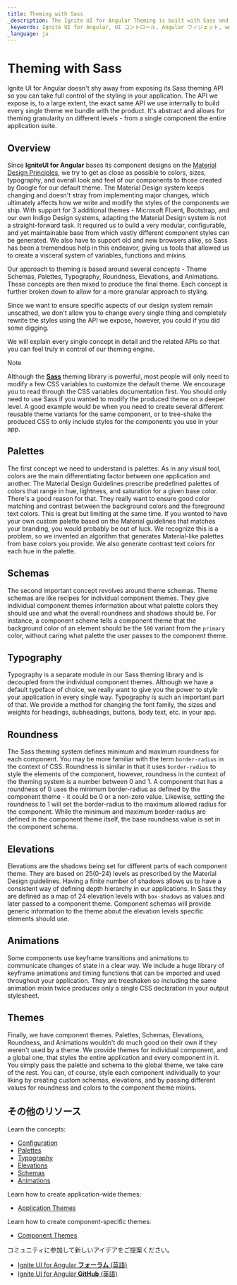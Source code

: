 ```yaml
---
title: Theming with Sass
_description: The Ignite UI for Angular Theming is built with Sass and exposes a rich set of API functions and mixins that make restyling components or the entire application easier.
_keywords: Ignite UI for Angular, UI コントロール, Angular ウィジェット, web ウィジェット, UI ウィジェット, Angular, ネイティブ Angular コンポーネント スイート, ネイティブ Angular コントロール, ネイティブ Angular コンポーネント ライブラリ, ネイティブ Angular コンポーネント, Angular テーマ化コンポーネント, Angular テーマ化
_language: ja
---
```


# Theming with Sass

<div class="highlight">Ignite UI for Angular doesn't shy away from exposing its Sass theming API so you can take full control of the styling in your application. The API we expose is, to a large extent, the exact same API we use internally to build every single theme we bundle with the product. It's abstract and allows for theming granularity on different levels - from a single component the entire application suite.</div>
<div class="divider"></div>

## Overview
Since **IgniteUI for Angular** bases its component designs on the [Material Design Principles](https://material.io/guidelines/material-design/introduction.html), we try to get as close as possible to colors, sizes, typography, and overall look and feel of our components to those created by Google for our default theme. The Material Design system keeps changing and doesn't stray from implementing major changes, which ultimately affects how we write and modify the styles of the components we ship. With support for 3 additional themes - Microsoft Fluent, Bootstrap, and our own Indigo Design systems, adapting the Material Design system is not a straight-forward task. It required us to build a very modular, configurable, and yet maintainable base from which vastly different component styles can be generated. We also have to support old and new browsers alike, so Sass has been a tremendous help in this endeavor, giving us tools that allowed us to create a visceral system of variables, functions and mixins.

Our approach to theming is based around several concepts - Theme Schemas, Palettes, Typography, Roundness, Elevations, and Animations. These concepts are then mixed to produce the final theme. Each concept is further broken down to allow for a more granular approach to styling.

Since we want to ensure specific aspects of our design system remain unscathed, we don't allow you to change every single thing and completely rewrite the styles using the API we expose, however, you could if you did some digging.

We will explain every single concept in detail and the related APIs so that you can feel truly in control of our theming engine.

> [!NOTE]
> Although the [**Sass**](https://sass-lang.com) theming library is powerful, most people will only need to modify a few CSS variables to customize the default theme. We encourage you to read through the CSS variables documentation first. You should only need to use Sass if you wanted to modify the produced theme on a deeper level. A good example would be when you need to create several different reusable theme variants for the same component, or to tree-shake the produced CSS to only include styles for the components you use in your app.

## Palettes
The first concept we need to understand is palettes. As in any visual tool, colors are the main differentiating factor between one application and another. The Material Design Guidelines prescribe predefined palettes of colors that range in hue, lightness, and saturation for a given base color. There's a good reason for that. They really want to ensure good color matching and contrast between the background colors and the foreground text colors. This is great but limiting at the same time. If you wanted to have your own custom palette based on the Material guidelines that matches your branding, you would probably be out of luck. We recognize this is a problem, so we invented an algorithm that generates Material-like palettes from base colors you provide. We also generate contrast text colors for each hue in the palette.

## Schemas
The second important concept revolves around theme schemas. Theme schemas are like recipes for individual component themes. They give individual component themes information about what palette colors they should use and what the overall roundness and shadows should be. For instance, a component scheme tells a component theme that the background color of an element should be the `500` variant from the `primary` color, without caring what palette the user passes to the component theme.

## Typography
Typography is a separate module in our Sass theming library and is decoupled from the individual component themes. Although we have a default typeface of choice, we really want to give you the power to style your application in every single way. Typography is such an important part of that. We provide a method for changing the font family, the sizes and weights for headings, subheadings, buttons, body text, etc. in your app.

## Roundness
The Sass theming system defines minimum and maximum roundness for each component. You may be more familiar with the term `border-radius` in the context of CSS. Roundness is similar in that it uses `border-radius` to style the elements of the component, however, roundness in the context of the theming system is a number between 0 and 1. A component that has a roundness of 0 uses the minimum border-radius as defined by the component theme - it could be 0 or a non-zero value. Likewise, setting the roundness to 1 will set the border-radius to the maximum allowed radius for the component. While the minimum and maximum border-radius are defined in the component theme itself, the base roundness value is set in the component schema.

## Elevations
Elevations are the shadows being set for different parts of each component theme. They are based on 25(0-24) levels as prescribed by the Material Design guidelines. Having a finite number of shadows allows us to have a consistent way of defining depth hierarchy in our applications. In Sass they are defined as a map of 24 elevation levels with `box-shadows` as values and later passed to a component theme. Component schemas will provide generic information to the theme about the elevation levels specific elements should use.

## Animations
Some components use keyframe transitions and animations to communicate changes of state in a clear way. We include a huge library of keyframe animations and timing functions that can be imported and used throughout your application. They are treeshaken so including the same animation mixin twice produces only a single CSS declaration in your output stylesheet.

## Themes
Finally, we have component themes. Palettes, Schemas, Elevations, Roundness, and Animations wouldn't do much good on their own if they weren't used by a theme. We provide themes for individual component, and a global one, that styles the entire application and every component in it. You simply pass the palette and schema to the global theme, we take care of the rest. You can, of course, style each component individually to your liking by creating custom schemas, elevations, and by passing different values for roundness and colors to the component theme mixins.

## その他のリソース
<div class="divider--half"></div>

Learn the concepts:

* [Configuration](./configuration.md)
* [Palettes](./palettes.md)
* [Typography](./typography.md)
* [Elevations](./elevations.md)
* [Schemas](./schemas.md)
* [Animations](./animations.md)

Learn how to create application-wide themes:
* [Application Themes](./global-themes.md)

Learn how to create component-specific themes:
* [Component Themes](./component-themes.md)

コミュニティに参加して新しいアイデアをご提案ください。

* [Ignite UI for Angular **フォーラム** (英語)](https://www.infragistics.com/community/forums/f/ignite-ui-for-angular)
* [Ignite UI for Angular **GitHub** (英語)](https://github.com/IgniteUI/igniteui-angular)
